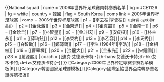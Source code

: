 {{National squad
 | name      = 2006年世界杯足球赛南韩参赛名单
 | bg        = #CE1126
 | fg        = white
 | country   = 韓國
 | flag      = South Korea
 | comp link = 2006年世界杯足球赛
 | comp      = 2006年世界杯足球赛
 | p1        = [[李云在|李雲在]]<small>（[[隊長 (足球)|隊長]]）</small>
 | p2        = [[金泳澈]] 
 | p3        = [[金東進]] 
 | p4        = [[崔真喆]]
 | p5        = [[金南一]] 
 | p6        = [[金珍圭]] 
 | p7        = [[朴智星]]
 | p8        = [[金斗炫]] 
 | p9        = [[安貞桓]] 
 | p10       = [[朴主永]]
 | p11       = [[薛琦鉉]] 
 | p12       = [[李榮杓]]
 | p13       = [[李乙容]] 
 | p14       = [[李天秀]]
 | p15       = [[白智勳]] 
 | p16       = [[鄭暻鎬]] 
 | p17       = [[李浩 (1984年)|李浩]] 
 | p18       = [[金相植]]
 | p19       = [[曹宰榛]] 
 | p20       = [[金龍大]] 
 | p21       = [[金永光]] 
 | p22       = [[宋鍾國]] 
 | p23       = [[趙源熙]] 
 | coach     = [[迪克·艾德沃卡特|-{zh-hans:艾德沃卡特;zh-hk:艾禾卡特;zh-tw:艾德沃卡特;}-]]
}}<noinclude>
[[Category:2006年世界杯足球赛参赛名单模板|K]]
[[Category:韓國國家足球隊模板]]
[[Category:國際足協世界盃南韓參賽名單導航模板]]
</noinclude>